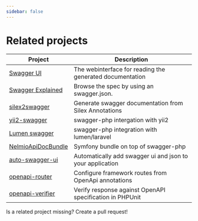 ```yaml
---
sidebar: false
---
```


# Related projects

| Project                 | Description                                               |
| ----------------------- | --------------------------------------------------------- |
| [Swagger UI][1]         | The webinterface for reading the generated documentation  |
| [Swagger Explained][2]  | Browse the spec by using an swagger.json.                 |
| [silex2swagger][3]      | Generate swagger documentation from Silex Annotations     |
| [yii2-swagger][4]       | swagger-php intergation with yii2                         |
| [Lumen swagger][5]      | swagger-php integration with lumen/laravel                |
| [NelmioApiDocBundle][6] | Symfony bundle on top of swagger-php                      |
| [auto-swagger-ui][7]    | Automatically add swagger ui and json to your application |
| [openapi-router][8]     | Configure framework routes from OpenApi annotations       |
| [openapi-verifier][9]   | Verify response against OpenAPI specification in PHPUnit  |

Is a related project missing? Create a pull request!

[1]: https://swagger.io/tools/swagger-ui/
[2]: https://bfanger.nl/swagger-explained/
[3]: https://github.com/DerManoMann/silex2swagger
[4]: https://github.com/lichunqiang/yii2-swagger
[5]: https://github.com/DarkaOnLine/SwaggerLumen
[6]: https://github.com/nelmio/NelmioApiDocBundle
[7]: https://github.com/kevupton/auto-swagger-ui
[8]: https://github.com/DerManoMann/openapi-router
[9]: https://github.com/DerManoMann/openapi-verifier
